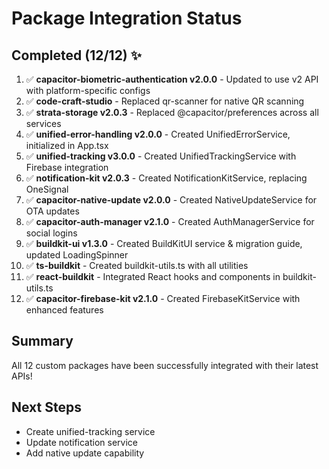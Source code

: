 # Package Integration Status

## Completed (12/12) ✨
1. ✅ **capacitor-biometric-authentication v2.0.0** - Updated to use v2 API with platform-specific configs
2. ✅ **code-craft-studio** - Replaced qr-scanner for native QR scanning
3. ✅ **strata-storage v2.0.3** - Replaced @capacitor/preferences across all services
4. ✅ **unified-error-handling v2.0.0** - Created UnifiedErrorService, initialized in App.tsx
5. ✅ **unified-tracking v3.0.0** - Created UnifiedTrackingService with Firebase integration
6. ✅ **notification-kit v2.0.3** - Created NotificationKitService, replacing OneSignal
7. ✅ **capacitor-native-update v2.0.0** - Created NativeUpdateService for OTA updates
8. ✅ **capacitor-auth-manager v2.1.0** - Created AuthManagerService for social logins
9. ✅ **buildkit-ui v1.3.0** - Created BuildKitUI service & migration guide, updated LoadingSpinner
10. ✅ **ts-buildkit** - Created buildkit-utils.ts with all utilities
11. ✅ **react-buildkit** - Integrated React hooks and components in buildkit-utils.ts
12. ✅ **capacitor-firebase-kit v2.1.0** - Created FirebaseKitService with enhanced features

## Summary
All 12 custom packages have been successfully integrated with their latest APIs!

## Next Steps
- Create unified-tracking service
- Update notification service
- Add native update capability